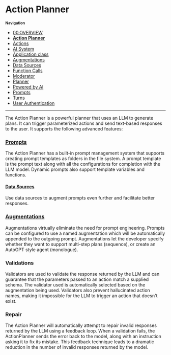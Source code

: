 # Action Planner

<small>**Navigation**</small>

- [00.OVERVIEW](./README.md)
- [**Action Planner**](./ACTION-PLANNER.md)
- [Actions](./ACTIONS.md)
- [AI System](./AI-SYSTEM.md)
- [Application class](./APPLICATION.md)
- [Augmentations](./AUGMENTATIONS.md)
- [Data Sources](./DATA-SOURCES.md)
- [Function Calls](./FUNCTION-CALLS.md)
- [Moderator](./MODERATOR.md)
- [Planner](./PLANNER.md)
- [Powered by AI](./POWERED-BY-AI.md)
- [Prompts](./PROMPTS.md)
- [Turns](./TURNS.md)
- [User Authentication](./USER-AUTH.md)

---

The Action Planner is a powerful planner that uses an LLM to generate plans. It can trigger parameterized actions and send text-based responses to the user. It supports the following advanced features:

### [Prompts](./PROMPTS.md)

The Action Planner has a built-in prompt management system that supports creating prompt templates as folders in the file system. A prompt template is the prompt text along with all the configurations for completion with the LLM model. Dynamic prompts also support template variables and functions.

#### [Data Sources](./DATA-SOURCES.md)

Use data sources to augment prompts even further and facilitate better responses.

### [Augmentations](./AUGMENTATIONS.md)

Augmentations virtually eliminate the need for prompt engineering. Prompts
can be configured to use a named augmentation which will be automatically appended to the outgoing
prompt. Augmentations let the developer specify whether they want to support multi-step plans (sequence),
or create an AutoGPT style agent (monologue).

### Validations

Validators are used to validate the response returned by the LLM and can guarantee
that the parameters passed to an action match a supplied schema. The validator used is automatically
selected based on the augmentation being used. Validators also prevent hallucinated action names,
making it impossible for the LLM to trigger an action that doesn't exist.

### Repair

The Action Planner will automatically attempt to repair invalid responses returned by the
LLM using a feedback loop. When a validation fails, the ActionPlanner sends the error back to the
model, along with an instruction asking it to fix its mistake. This feedback technique leads to a
dramatic reduction in the number of invalid responses returned by the model.
